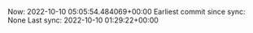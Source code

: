 Now: 2022-10-10 05:05:54.484069+00:00 Earliest commit since sync: None Last sync: 2022-10-10 01:29:22+00:00
